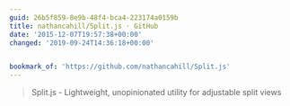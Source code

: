 ```yaml
---
guid: 26b5f859-8e9b-48f4-bca4-223174a0159b
title: nathancahill/Split.js · GitHub
date: '2015-12-07T19:57:38+00:00'
changed: '2019-09-24T14:36:18+00:00'


bookmark_of: 'https://github.com/nathancahill/Split.js'
---
```



<blockquote>Split.js - Lightweight, unopinionated utility for adjustable split views</blockquote>
